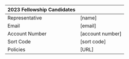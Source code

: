 | 2023 Fellowship Candidates | |
| ----- | ----- |
| Representative | [name] |
| Email | [email] |
| Account Number | [account number] |
| Sort Code | [sort code] |
| Policies | [URL] |
